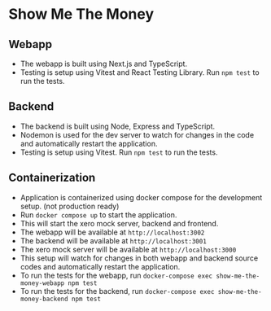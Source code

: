 # Show Me The Money

## Webapp
- The webapp is built using Next.js and TypeScript.
- Testing is setup using Vitest and React Testing Library. Run `npm test` to run the tests.

## Backend
- The backend is built using Node, Express and TypeScript.
- Nodemon is used for the dev server to watch for changes in the code and automatically restart the application.
- Testing is setup using Vitest. Run `npm test` to run the tests.

## Containerization
- Application is containerized using docker compose for the development setup. (not production ready)
- Run `docker compose up` to start the application.
- This will start the xero mock server, backend and frontend.
- The webapp will be available at `http://localhost:3002`
- The backend will be available at `http://localhost:3001`
- The xero mock server will be available at `http://localhost:3000`
- This setup will watch for changes in both webapp and backend source codes and automatically restart the application.
- To run the tests for the webapp, run `docker-compose exec show-me-the-money-webapp npm test`
- To run the tests for the backend, run `docker-compose exec show-me-the-money-backend npm test`